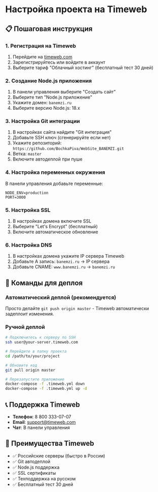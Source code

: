 # Настройка проекта на Timeweb

## 📋 Пошаговая инструкция

### 1. Регистрация на Timeweb
1. Перейдите на [timeweb.com](https://timeweb.com)
2. Зарегистрируйтесь или войдите в аккаунт
3. Выберите тариф "Облачный хостинг" (бесплатный тест 30 дней)

### 2. Создание Node.js приложения
1. В панели управления выберите "Создать сайт"
2. Выберите тип "Node.js приложение"
3. Укажите домен: `banemzi.ru`
4. Выберите версию Node.js: 18.x

### 3. Настройка Git интеграции
1. В настройках сайта найдите "Git интеграция"
2. Добавьте SSH ключ (сгенерируйте если нет)
3. Укажите репозиторий: `https://github.com/BochkaPiva/WebSite_BANEMZI.git`
4. Ветка: `master`
5. Включите автодеплой при пуше

### 4. Настройка переменных окружения
В панели управления добавьте переменные:
```
NODE_ENV=production
PORT=3000
```

### 5. Настройка SSL
1. В настройках домена включите SSL
2. Выберите "Let's Encrypt" (бесплатный)
3. Включите автоматическое обновление

### 6. Настройка DNS
1. В настройках домена укажите IP сервера Timeweb
2. Добавьте A запись: `banemzi.ru` → IP сервера
3. Добавьте CNAME: `www.banemzi.ru` → `banemzi.ru`

## 🔧 Команды для деплоя

### Автоматический деплой (рекомендуется)
Просто делайте `git push origin master` - Timeweb автоматически задеплоит изменения.

### Ручной деплой
```bash
# Подключитесь к серверу по SSH
ssh user@your-server.timeweb.com

# Перейдите в папку проекта
cd /path/to/your/project

# Обновите код
git pull origin master

# Перезапустите приложение
docker-compose -f .timeweb.yml down
docker-compose -f .timeweb.yml up -d
```

## 📞 Поддержка Timeweb
- **Телефон**: 8 800 333-07-07
- **Email**: support@timeweb.com
- **Чат**: В панели управления

## 🎯 Преимущества Timeweb
- ✅ Российские серверы (быстро в России)
- ✅ Git автодеплой
- ✅ Node.js поддержка
- ✅ SSL сертификаты
- ✅ Техподдержка на русском
- ✅ Бесплатный тест 30 дней
